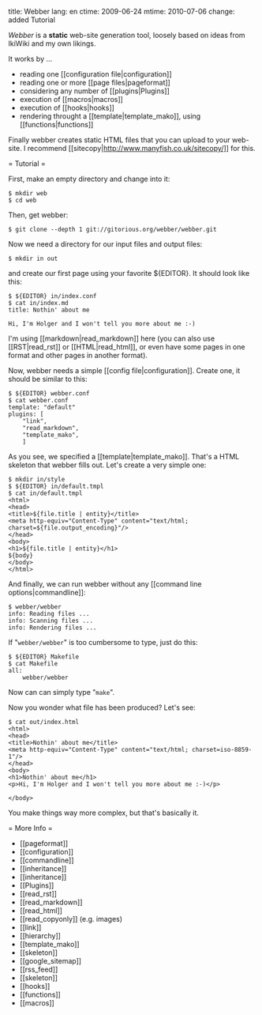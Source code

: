 title: Webber
lang: en
ctime: 2009-06-24
mtime: 2010-07-06
change: added Tutorial

*Webber* is a <b>static</b> web-site generation tool, loosely based on ideas
from IkiWiki and my own likings.

It works by ...

 * reading one [[configuration file|configuration]]
 * reading one or more [[page files|pageformat]]
 * considering any number of [[plugins|Plugins]]
 * execution of [[macros|macros]]
 * execution of [[hooks|hooks]]
 * rendering throught a [[template|template_mako]], using [[functions|functions]]

Finally webber creates static HTML files that you can upload to your
web-site. I recommend [[sitecopy|http://www.manyfish.co.uk/sitecopy/]]
for this.

= Tutorial =

First, make an empty directory and change into it:

	$ mkdir web
	$ cd web

Then, get webber:

	$ git clone --depth 1 git://gitorious.org/webber/webber.git

Now we need a directory for our input files and output files:

	$ mkdir in out

and create our first page using your favorite ${EDITOR}. It should
look like this:

	$ ${EDITOR} in/index.conf
	$ cat in/index.md
	title: Nothin' about me

	Hi, I'm Holger and I won't tell you more about me :-)

I'm using [[markdown|read_markdown]] here (you can also use
[[RST|read_rst]] or [[HTML|read_html]], or even have some pages in one
format and other pages in another format).

Now, webber needs a simple [[config file|configuration]]. Create one,
it should be similar to this:

	$ ${EDITOR} webber.conf
	$ cat webber.conf
	template: "default"
	plugins: [
		"link",
		"read_markdown",
		"template_mako",
		]

As you see, we specified a [[template|template_mako]]. That's a HTML
skeleton that webber fills out. Let's create a very simple one:

	$ mkdir in/style
	$ ${EDITOR} in/default.tmpl
	$ cat in/default.tmpl
	<html>
	<head>
	<title>${file.title | entity}</title>
	<meta http-equiv="Content-Type" content="text/html; charset=${file.output_encoding}"/>
	</head>
	<body>
	<h1>${file.title | entity}</h1>
	${body}
	</body>
	</html>

And finally, we can run webber without any [[command line options|commandline]]:

	$ webber/webber
	info: Reading files ...
	info: Scanning files ...
	info: Rendering files ...

If "`webber/webber`" is too cumbersome to type, just do this:

	$ ${EDITOR} Makefile
	$ cat Makefile
	all:
		webber/webber

Now can can simply type "`make`".

Now you wonder what file has been produced?  Let's see:

	$ cat out/index.html
	<html>
	<head>
	<title>Nothin' about me</title>
	<meta http-equiv="Content-Type" content="text/html; charset=iso-8859-1"/>
	</head>
	<body>
	<h1>Nothin' about me</h1>
	<p>Hi, I'm Holger and I won't tell you more about me :-)</p>

	</body>

You make things way more complex, but that's basically it.


= More Info =

* [[pageformat]]
* [[configuration]]
 * [[commandline]]
 * [[inheritance]]
* [[inheritance]]
* [[Plugins]]
 * [[read_rst]]
 * [[read_markdown]]
 * [[read_html]]
 * [[read_copyonly]] (e.g. images)
 * [[link]]
 * [[hierarchy]]
 * [[template_mako]]
 * [[skeleton]]
 * [[google_sitemap]]
 * [[rss_feed]]
 * [[skeleton]]
* [[hooks]]
* [[functions]]
* [[macros]]
